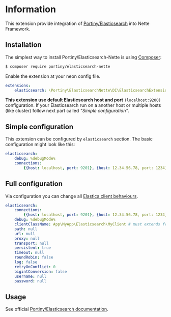 # Information

This extension provide integration of [Portiny/Elasticsearch](https://github.com/portiny/elasticsearch/) into Nette Framework.


## Installation

The simplest way to install Portiny/Elasticsearch-Nette is using  [Composer](http://getcomposer.org/):

```sh
$ composer require portiny/elasticsearch-nette
```

Enable the extension at your neon config file.

```yml
extensions:
    elasticsearch: \Portiny\ElasticsearchNette\DI\ElasticsearchExtension
```

**This extension use default Elasticsearch host and port** `(localhost:9200)` configuration. If your Elasticsearch run on a another host or multiple hosts (like cluster) follow next part called *"Simple configuration"*.

## Simple configuration

This extension can be configured by `elasticsearch` section. The basic configuration might look like this:

```yml
elasticsearch:
    debug: %debugMode%
    connections:
        {{host: localhost, port: 9201}, {host: 12.34.56.78, port: 1234}} # multiple hosts
```


## Full configuration

Via configuration you can change all [Elastica client behaviours](https://github.com/ruflin/Elastica/blob/master/lib/Elastica/Client.php#L31).

```yml
elasticsearch:
    connections:
        {{host: localhost, port: 9201}, {host: 12.34.56.78, port: 1234}} # multiple hosts
    debug: %debugMode%
    clientClassName: App\MyApp\Elasticsearch\MyClient # must extends from \Elastica\Client
    path: null
    url: null
    proxy: null
    transport: null
    persistent: true
    timeout: null
    roundRobin: false
    log: false
    retryOnConflict: 0
    bigintConversion: false
    username: null
    password: null
```

## Usage

See official [Portiny/Elasticsearch documentation](https://github.com/portiny/elasticsearch/blob/master/docs/en/index.md#usage).
